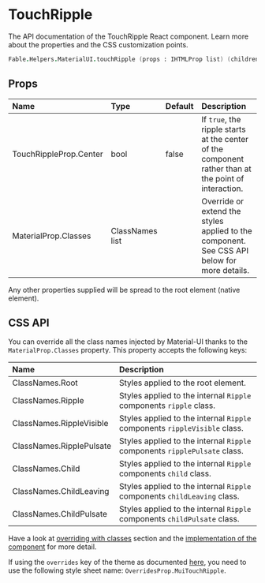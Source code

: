 # TouchRipple

<p class="description">The API documentation of the TouchRipple React component. Learn more about the properties and the CSS customization points.</p>

```fsharp
Fable.Helpers.MaterialUI.touchRipple (props : IHTMLProp list) (children : ReactElement list) : ReactElement
```



## Props

| Name | Type | Default | Description |
|:-----|:-----|:--------|:------------|
| <span class="prop-name">TouchRippleProp.Center</span> | <span class="prop-type">bool</span> | <span class="prop-default">false</span> | If `true`, the ripple starts at the center of the component rather than at the point of interaction. |
| <span class="prop-name">MaterialProp.Classes</span> | <span class="prop-type">ClassNames list</span> |   | Override or extend the styles applied to the component.  See CSS API below for more details.  |

Any other properties supplied will be spread to the root element (native element).

## CSS API

You can override all the class names injected by Material-UI thanks to the `MaterialProp.Classes` property.
This property accepts the following keys:


| Name | Description |
|:-----|:------------|
| <span class="prop-name">ClassNames.Root</span> | Styles applied to the root element.
| <span class="prop-name">ClassNames.Ripple</span> | Styles applied to the internal `Ripple` components `ripple` class.
| <span class="prop-name">ClassNames.RippleVisible</span> | Styles applied to the internal `Ripple` components `rippleVisible` class.
| <span class="prop-name">ClassNames.RipplePulsate</span> | Styles applied to the internal `Ripple` components `ripplePulsate` class.
| <span class="prop-name">ClassNames.Child</span> | Styles applied to the internal `Ripple` components `child` class.
| <span class="prop-name">ClassNames.ChildLeaving</span> | Styles applied to the internal `Ripple` components `childLeaving` class.
| <span class="prop-name">ClassNames.ChildPulsate</span> | Styles applied to the internal `Ripple` components `childPulsate` class.

Have a look at [overriding with classes](#/customization/overrides) section
and the [implementation of the component](https://github.com/mui-org/material-ui/tree/master/packages/material-ui/src/ButtonBase/TouchRipple.js)
for more detail.

If using the `overrides` key of the theme as documented
[here](#/customization/themes),
you need to use the following style sheet name: `OverridesProp.MuiTouchRipple`.

